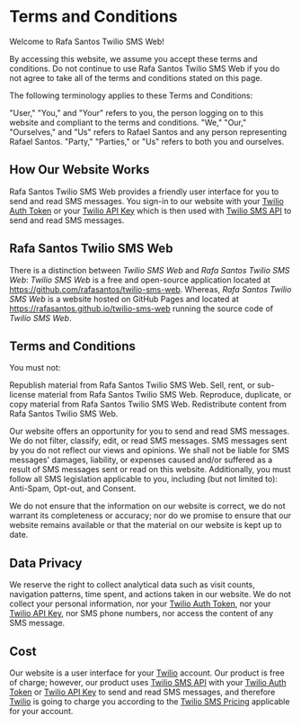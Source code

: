 
Terms and Conditions
====================

Welcome to Rafa Santos Twilio SMS Web!

By accessing this website, we assume you accept these terms and conditions. Do not continue to use Rafa Santos Twilio SMS Web if you do not agree to take all of the terms and conditions stated on this page.

The following terminology applies to these Terms and Conditions:

"User," "You," and "Your" refers to you, the person logging on to this website and compliant to the terms and conditions. "We," "Our," "Ourselves," and "Us" refers to Rafael Santos and any person representing Rafael Santos. "Party," "Parties," or "Us" refers to both you and ourselves.

How Our Website Works
---------------------

Rafa Santos Twilio SMS Web provides a friendly user interface for you to send and read SMS messages. You sign-in to our website with your [Twilio Auth Token] or your [Twilio API Key] which is then used with [Twilio SMS API] to send and read SMS messages.


Rafa Santos Twilio SMS Web
--------------------------

There is a distinction between *Twilio SMS Web* and *Rafa Santos Twilio SMS Web*:
*Twilio SMS Web* is a free and open-source application located at https://github.com/rafasantos/twilio-sms-web.
Whereas, *Rafa Santos Twilio SMS Web* is a website hosted on GitHub Pages and located at https://rafasantos.github.io/twilio-sms-web running the source code of *Twilio SMS Web*.

Terms and Conditions
--------------------

You must not:

Republish material from Rafa Santos Twilio SMS Web.
Sell, rent, or sub-license material from Rafa Santos Twilio SMS Web.
Reproduce, duplicate, or copy material from Rafa Santos Twilio SMS Web.
Redistribute content from Rafa Santos Twilio SMS Web.

Our website offers an opportunity for you to send and read SMS messages. We do not filter, classify, edit, or read SMS messages. SMS messages sent by you do not reflect our views and opinions. We shall not be liable for SMS messages' damages, liability, or expenses caused and/or suffered as a result of SMS messages sent or read on this website. Additionally, you must follow all SMS legislation applicable to you, including (but not limited to): Anti-Spam, Opt-out, and Consent.

We do not ensure that the information on our website is correct, we do not warrant its completeness or accuracy; nor do we promise to ensure that our website remains available or that the material on our website is kept up to date.

Data Privacy
------------
We reserve the right to collect analytical data such as visit counts, navigation patterns, time spent, and actions taken in our website. We do not collect your personal information, nor your [Twilio Auth Token], nor your [Twilio API Key], nor SMS phone numbers, nor access the content of any SMS message.

Cost
----
Our website is a user interface for your [Twilio] account. Our product is free of charge; however, our product uses [Twilio SMS API] with your [Twilio Auth Token] or [Twilio API Key] to send and read SMS messages, and therefore [Twilio] is going to charge you according to the [Twilio SMS Pricing] applicable for your account.

[Twilio]: https://www.twilio.com/
[Twilio SMS API]: https://www.twilio.com/docs/sms/api
[Twilio SMS Pricing]: https://www.twilio.com/pricing
[Twilio Auth Token]: https://www.twilio.com/docs/iam/api/authtoken
[Twilio API Key]: https://www.twilio.com/docs/iam/keys/api-key

